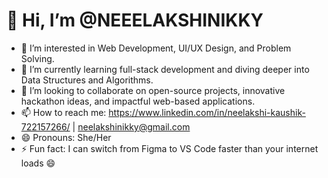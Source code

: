 # 👋 Hi, I’m @NEEELAKSHINIKKY

- 👀 I’m interested in Web Development, UI/UX Design, and Problem Solving.
- 🌱 I’m currently learning full-stack development and diving deeper into Data Structures and Algorithms.
- 💞️ I’m looking to collaborate on open-source projects, innovative hackathon ideas, and impactful web-based applications.
- 📫 How to reach me: https://www.linkedin.com/in/neelakshi-kaushik-722157266/ | neelakshinikky@gmail.com
- 😄 Pronouns: She/Her
- ⚡ Fun fact: I can switch from Figma to VS Code faster than your internet loads 😄

<!---
NEEELAKSHINIKKY/NEEELAKSHINIKKY is a ✨ special ✨ repository because its `README.md` (this file) appears on your GitHub profile.
You can click the Preview link to take a look at your changes.
--->
